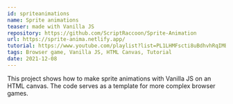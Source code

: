 ```yaml
---
id: spriteanimations
name: Sprite animations
teaser: made with Vanilla JS
repository: https://github.com/ScriptRaccoon/Sprite-Animation
url: https://sprite-anima.netlify.app/
tutorial: https://www.youtube.com/playlist?list=PL1LHMFscti8uBdhvhRqIMBeX_4D-blFo6
tags: Browser game, Vanilla JS, HTML Canvas, Tutorial
date: 2021-12-08
---
```


This project shows how to make sprite animations with Vanilla JS on an HTML canvas. The code serves as a template for more complex browser games.
